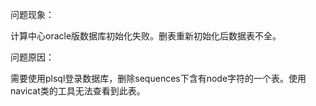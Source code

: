 问题现象： 

计算中心oracle版数据库初始化失败。删表重新初始化后数据表不全。


问题原因：

 需要使用plsql登录数据库，删除sequences下含有node字符的一个表。使用navicat类的工具无法查看到此表。